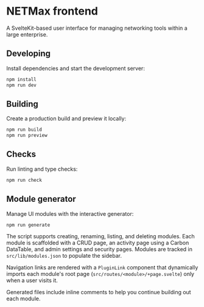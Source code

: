 # NETMax frontend

A SvelteKit-based user interface for managing networking tools within a large enterprise.

## Developing

Install dependencies and start the development server:

```sh
npm install
npm run dev
```

## Building

Create a production build and preview it locally:

```sh
npm run build
npm run preview
```

## Checks

Run linting and type checks:

```sh
npm run check
```

## Module generator

Manage UI modules with the interactive generator:

```sh
npm run generate
```

The script supports creating, renaming, listing, and deleting modules. Each module is scaffolded with a CRUD page, an activity page using a Carbon DataTable, and admin settings and security pages. Modules are tracked in `src/lib/modules.json` to populate the sidebar.

Navigation links are rendered with a `PluginLink` component that dynamically
imports each module's root page (`src/routes/<module>/+page.svelte`) only when a
user visits it.

Generated files include inline comments to help you continue building out each module.
